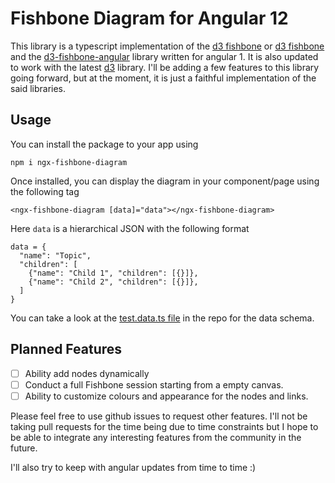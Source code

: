 # Fishbone Diagram for Angular 12

This library is a typescript implementation of the [d3 fishbone](http://bl.ocks.org/uredkar/c341cb131226dc53082283b8f853be45) or [d3 fishbone](http://bl.ocks.org/bollwyvl/9239214) and the [d3-fishbone-angular](https://github.com/umitgunduz/d3-fishbone-angular) library written for angular 1. It is also updated to work with the latest [d3](https://d3js.org/) library. I'll be adding a few features to this library going forward, but at the moment, it is just a faithful implementation of the said libraries.

## Usage

You can install the package to your app using
```
npm i ngx-fishbone-diagram
```

Once installed, you can display the diagram in your component/page using the following tag
```
<ngx-fishbone-diagram [data]="data"></ngx-fishbone-diagram>
```

Here `data` is a hierarchical JSON with the following format
```
data = {
  "name": "Topic",
  "children": [
    {"name": "Child 1", "children": [{}]},
    {"name": "Child 2", "children": [{}]},
  ]
}
```

You can take a look at the [test.data.ts file](https://github.com/abishek/fishbone-diagram-angular/blob/main/src/app/test.data.ts) in the repo for the data schema.

## Planned Features

- [ ] Ability add nodes dynamically
- [ ] Conduct a full Fishbone session starting from a empty canvas.
- [ ] Ability to customize colours and appearance for the nodes and links.

Please feel free to use github issues to request other features. I'll not be taking pull requests for the time being due to time constraints but I hope to be able to integrate any interesting features from the community in the future.

I'll also try to keep with angular updates from time to time :)

